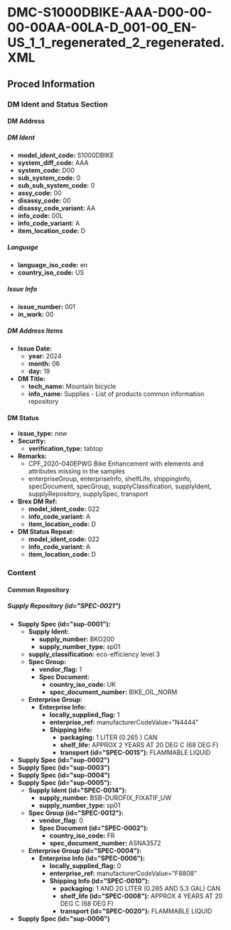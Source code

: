 # DMC-S1000DBIKE-AAA-D00-00-00-00AA-00LA-D_001-00_EN-US_1_1_regenerated_2_regenerated.XML

## Proced Information

### DM Ident and Status Section

#### DM Address

##### DM Ident

*   **model_ident_code:** S1000DBIKE
*   **system_diff_code:** AAA
*   **system_code:** D00
*   **sub_system_code:** 0
*   **sub_sub_system_code:** 0
*   **assy_code:** 00
*   **disassy_code:** 00
*   **disassy_code_variant:** AA
*   **info_code:** 00L
*   **info_code_variant:** A
*   **item_location_code:** D

##### Language

*   **language_iso_code:** en
*   **country_iso_code:** US

##### Issue Info

*   **issue_number:** 001
*   **in_work:** 00

##### DM Address Items

*   **Issue Date:**
    *   **year:** 2024
    *   **month:** 06
    *   **day:** 19
*   **DM Title:**
    *   **tech_name:** Mountain bicycle
    *   **info_name:** Supplies - List of products common information repository

#### DM Status

*   **issue_type:** new
*   **Security:**
    *   **verification_type:** tabtop
*   **Remarks:**
    *   CPF_2020-040EPWG Bike Enhancement with elements and attributes missing in the samples
    *   enterpriseGroup, enterpriseInfo, shelfLife, shippingInfo, specDocument, specGroup, supplyClassification, supplyIdent, supplyRepository, supplySpec, transport
*   **Brex DM Ref:**
    *   **model_ident_code:** 022
    *   **info_code_variant:** A
    *   **item_location_code:** D
*   **DM Status Repeat:**
    *   **model_ident_code:** 022
    *   **info_code_variant:** A
    *   **item_location_code:** D

### Content

#### Common Repository

##### Supply Repository (id="SPEC-0021")

*   **Supply Spec (id="sup-0001"):**
    *   **Supply Ident:**
        *   **supply_number:** BKO200
        *   **supply_number_type:** sp01
    *   **supply_classification:** eco-efficiency level 3
    *   **Spec Group:**
        *   **vendor_flag:** 1
        *   **Spec Document:**
            *   **country_iso_code:** UK
            *   **spec_document_number:** BIKE_OIL_NORM
    *   **Enterprise Group:**
        *   **Enterprise Info:**
            *   **locally_supplied_flag:** 1
            *   **enterprise_ref:** manufacturerCodeValue="N4444"
            *   **Shipping Info:**
                *   **packaging:** 1 LITER (0.265 ) CAN
                *   **shelf_life:** APPROX 2 YEARS AT 20 DEG C (68 DEG F)
                *   **transport (id="SPEC-0015"):** FLAMMABLE LIQUID
*   **Supply Spec (id="sup-0002")**
*   **Supply Spec (id="sup-0003")**
*   **Supply Spec (id="sup-0004")**
*   **Supply Spec (id="sup-0005"):**
    *   **Supply Ident (id="SPEC-0014"):**
        *   **supply_number:** BSB-DUROFIX_FIXATIF_UW
        *   **supply_number_type:** sp01
    *   **Spec Group (id="SPEC-0012"):**
        *   **vendor_flag:** 0
        *   **Spec Document (id="SPEC-0002"):**
            *   **country_iso_code:** FR
            *   **spec_document_number:** ASNA3572
    *   **Enterprise Group (id="SPEC-0004"):**
        *   **Enterprise Info (id="SPEC-0006"):**
            *   **locally_supplied_flag:** 0
            *   **enterprise_ref:** manufacturerCodeValue="F8808"
            *   **Shipping Info (id="SPEC-0010"):**
                *   **packaging:** 1 AND 20 LITER (0.265 AND 5.3 GAL) CAN
                *   **shelf_life (id="SPEC-0008"):** APPROX 4 YEARS AT 20 DEG C (68 DEG F)
                *   **transport (id="SPEC-0020"):** FLAMMABLE LIQUID
*   **Supply Spec (id="sup-0006")**